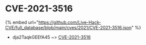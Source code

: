 # CVE-2021-3516
{% embed url="https://github.com/Live-Hack-CVE/full_database/blob/main/cves/2021/CVE-2021-3516.json" %}

* dja2TaqkGEEfA45 ~> [CVE-2021-3516](https://www.alice-snow.ru/2021/database/cve-2021-3516/cve-2021-3516-dja2taqkgeefa45)